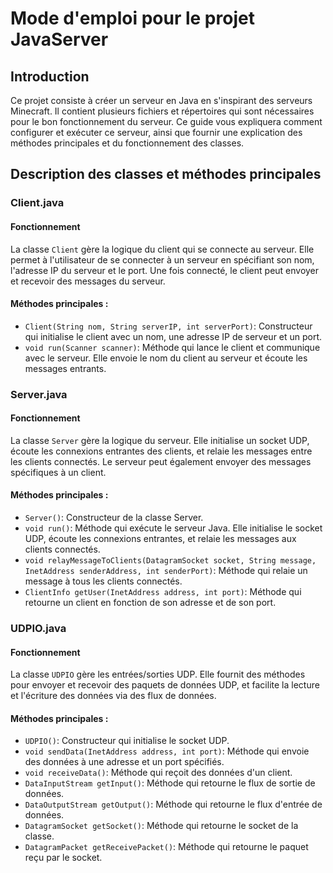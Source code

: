 # Mode d'emploi pour le projet JavaServer

## Introduction

Ce projet consiste à créer un serveur en Java en s'inspirant des serveurs Minecraft. Il contient plusieurs fichiers et répertoires qui sont nécessaires pour le bon fonctionnement du serveur. Ce guide vous expliquera comment configurer et exécuter ce serveur, ainsi que fournir une explication des méthodes principales et du fonctionnement des classes.

## Description des classes et méthodes principales

### Client.java

#### Fonctionnement

La classe `Client` gère la logique du client qui se connecte au serveur. Elle permet à l'utilisateur de se connecter à un serveur en spécifiant son nom, l'adresse IP du serveur et le port. Une fois connecté, le client peut envoyer et recevoir des messages du serveur.

#### Méthodes principales :

- `Client(String nom, String serverIP, int serverPort)`: Constructeur qui initialise le client avec un nom, une adresse IP de serveur et un port.
- `void run(Scanner scanner)`: Méthode qui lance le client et communique avec le serveur. Elle envoie le nom du client au serveur et écoute les messages entrants.

### Server.java

#### Fonctionnement

La classe `Server` gère la logique du serveur. Elle initialise un socket UDP, écoute les connexions entrantes des clients, et relaie les messages entre les clients connectés. Le serveur peut également envoyer des messages spécifiques à un client.

#### Méthodes principales :

- `Server()`: Constructeur de la classe Server.
- `void run()`: Méthode qui exécute le serveur Java. Elle initialise le socket UDP, écoute les connexions entrantes, et relaie les messages aux clients connectés.
- `void relayMessageToClients(DatagramSocket socket, String message, InetAddress senderAddress, int senderPort)`: Méthode qui relaie un message à tous les clients connectés.
- `ClientInfo getUser(InetAddress address, int port)`: Méthode qui retourne un client en fonction de son adresse et de son port.

### UDPIO.java

#### Fonctionnement

La classe `UDPIO` gère les entrées/sorties UDP. Elle fournit des méthodes pour envoyer et recevoir des paquets de données UDP, et facilite la lecture et l'écriture des données via des flux de données.

#### Méthodes principales :

- `UDPIO()`: Constructeur qui initialise le socket UDP.
- `void sendData(InetAddress address, int port)`: Méthode qui envoie des données à une adresse et un port spécifiés.
- `void receiveData()`: Méthode qui reçoit des données d'un client.
- `DataInputStream getInput()`: Méthode qui retourne le flux de sortie de données.
- `DataOutputStream getOutput()`: Méthode qui retourne le flux d'entrée de données.
- `DatagramSocket getSocket()`: Méthode qui retourne le socket de la classe.
- `DatagramPacket getReceivePacket()`: Méthode qui retourne le paquet reçu par le socket.
